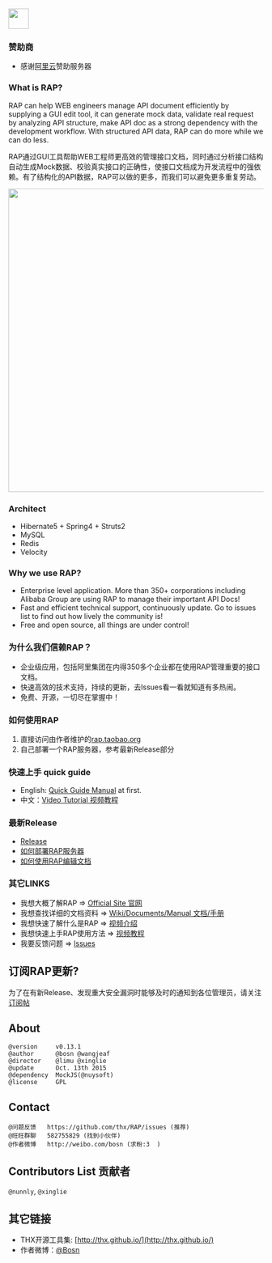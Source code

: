 # <img src="http://gtms04.alicdn.com/tps/i4/TB18fUNKVXXXXXpXpXX96liOVXX-690-234.png" height=40 />

### 赞助商
* 感谢[阿里云](http://www.aliyun.com)赞助服务器

### What is RAP?
RAP can help WEB engineers manage API document efficiently by supplying a GUI edit tool, it can generate mock data, validate real request by analyzing API structure, make API doc as a strong dependency with the development workflow. With structured API data, RAP can do more while we can do less.

RAP通过GUI工具帮助WEB工程师更高效的管理接口文档，同时通过分析接口结构自动生成Mock数据、校验真实接口的正确性，使接口文档成为开发流程中的强依赖。有了结构化的API数据，RAP可以做的更多，而我们可以避免更多重复劳动。

<img src="http://gtms04.alicdn.com/tps/i4/TB19tgUKVXXXXXAXXXXAhCB5VXX-1222-646.png" width="600" />

### Architect
* Hibernate5 + Spring4 + Struts2
* MySQL
* Redis
* Velocity

### Why we use RAP?
* Enterprise level application. More than 350+ corporations including Alibaba Group are using RAP to manage their important API Docs!
* Fast and efficient technical support, continuously update. Go to issues list to find out how lively the community is!
* Free and open source, all things are under control!

### 为什么我们信赖RAP？
* 企业级应用，包括阿里集团在内得350多个企业都在使用RAP管理重要的接口文档。
* 快速高效的技术支持，持续的更新，去Issues看一看就知道有多热闹。
* 免费、开源，一切尽在掌握中！

### 如何使用RAP
1. 直接访问由作者维护的[rap.taobao.org](http://rap.taobao.org/)
2. 自己部署一个RAP服务器，参考最新Release部分

### 快速上手 quick guide
* English: [Quick Guide Manual](https://github.com/thx/RAP/wiki/quick_guide) at first.
* 中文：[Video Tutorial 视频教程](http://thx.github.io/RAP/study.html)

### 最新Release
* [Release](https://github.com/thx/RAP/releases)
* [如何部署RAP服务器](https://github.com/thx/RAP/wiki/deploy_manual_cn)
* [如何使用RAP编辑文档](https://github.com/thx/RAP/wiki/user_manual_cn)

### 其它LINKS
* 我想大概了解RAP => [Official Site 官网](http://thx.github.io/RAP)
* 我想查找详细的文档资料 => [Wiki/Documents/Manual 文档/手册](http://github.com/thx/RAP/wiki)
* 我想快速了解什么是RAP => [视频介绍](http://vodcdn.video.taobao.com/player/ugc/tb_ugc_pieces_core_player_loader.swf?version=1.0.20150330&vid=11622279&uid=11051796&p=1&t=1&rid=&random=6666)
* 我想快速上手RAP使用方法 => [视频教程](http://thx.github.io/RAP/study.html)
* 我要反馈问题 => [Issues](http://github.com/thx/RAP/issues)


## 订阅RAP更新?

为了在有新Release、发现重大安全漏洞时能够及时的通知到各位管理员，请关注 [订阅帖](https://github.com/thx/RAP/issues/234)

 
## About

    @version     v0.13.1
    @author      @bosn @wangjeaf
    @director    @limu @xinglie
    @update      Oct. 13th 2015
    @dependency  MockJS(@nuysoft)
    @license     GPL

## Contact

    @问题反馈   https://github.com/thx/RAP/issues (推荐)
    @旺旺群聊   582755829 (找到小伙伴)
    @作者微博   http://weibo.com/bosn (求粉:3  )
    
## Contributors List 贡献者

`@nunnly`, `@xinglie`


## 其它链接
* THX开源工具集: [http://thx.github.io/](http://thx.github.io/)
* 作者微博：[@Bosn](http://weibo.com/bosn)
